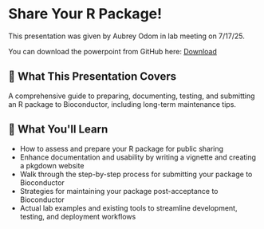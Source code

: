 # Share Your R Package!

This presentation was given by Aubrey Odom in lab meeting on 7/17/25.

You can download the powerpoint from GitHub here: [Download](<>)

## 🧠 What This Presentation Covers

A comprehensive guide to preparing, documenting, testing, and submitting 
an R package to Bioconductor, including long-term maintenance tips. 

## 📘 What You'll Learn

- How to assess and prepare your R package for public sharing
- Enhance documentation and usability by  writing a vignette and creating a pkgdown website
- Walk through the step-by-step process for submitting your package to Bioconductor
- Strategies for maintaining your package post-acceptance to Bioconductor
- Actual lab examples and existing tools to streamline development, testing, and deployment workflows
